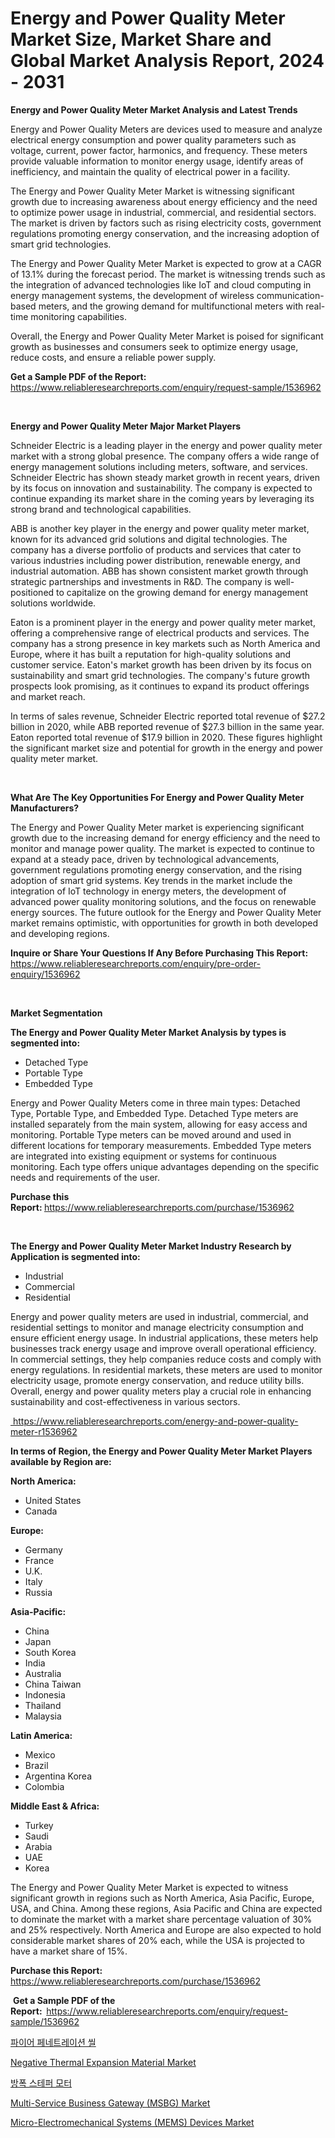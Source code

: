 <p><h1>Energy and Power Quality Meter Market Size, Market Share and Global Market Analysis Report, 2024 - 2031</h1></p><p><strong>Energy and Power Quality Meter Market Analysis and Latest Trends</strong></p>
<p><p>Energy and Power Quality Meters are devices used to measure and analyze electrical energy consumption and power quality parameters such as voltage, current, power factor, harmonics, and frequency. These meters provide valuable information to monitor energy usage, identify areas of inefficiency, and maintain the quality of electrical power in a facility.</p><p>The Energy and Power Quality Meter Market is witnessing significant growth due to increasing awareness about energy efficiency and the need to optimize power usage in industrial, commercial, and residential sectors. The market is driven by factors such as rising electricity costs, government regulations promoting energy conservation, and the increasing adoption of smart grid technologies.</p><p>The Energy and Power Quality Meter Market is expected to grow at a CAGR of 13.1% during the forecast period. The market is witnessing trends such as the integration of advanced technologies like IoT and cloud computing in energy management systems, the development of wireless communication-based meters, and the growing demand for multifunctional meters with real-time monitoring capabilities.</p><p>Overall, the Energy and Power Quality Meter Market is poised for significant growth as businesses and consumers seek to optimize energy usage, reduce costs, and ensure a reliable power supply.</p></p>
<p><strong>Get a Sample PDF of the Report:&nbsp;</strong> <a href="https://www.reliableresearchreports.com/enquiry/request-sample/1536962">https://www.reliableresearchreports.com/enquiry/request-sample/1536962</a></p>
<p>&nbsp;</p>
<p><strong>Energy and Power Quality Meter Major Market Players</strong></p>
<p><p>Schneider Electric is a leading player in the energy and power quality meter market with a strong global presence. The company offers a wide range of energy management solutions including meters, software, and services. Schneider Electric has shown steady market growth in recent years, driven by its focus on innovation and sustainability. The company is expected to continue expanding its market share in the coming years by leveraging its strong brand and technological capabilities.</p><p>ABB is another key player in the energy and power quality meter market, known for its advanced grid solutions and digital technologies. The company has a diverse portfolio of products and services that cater to various industries including power distribution, renewable energy, and industrial automation. ABB has shown consistent market growth through strategic partnerships and investments in R&D. The company is well-positioned to capitalize on the growing demand for energy management solutions worldwide.</p><p>Eaton is a prominent player in the energy and power quality meter market, offering a comprehensive range of electrical products and services. The company has a strong presence in key markets such as North America and Europe, where it has built a reputation for high-quality solutions and customer service. Eaton's market growth has been driven by its focus on sustainability and smart grid technologies. The company's future growth prospects look promising, as it continues to expand its product offerings and market reach.</p><p>In terms of sales revenue, Schneider Electric reported total revenue of $27.2 billion in 2020, while ABB reported revenue of $27.3 billion in the same year. Eaton reported total revenue of $17.9 billion in 2020. These figures highlight the significant market size and potential for growth in the energy and power quality meter market.</p></p>
<p>&nbsp;</p>
<p><strong>What Are The Key Opportunities For Energy and Power Quality Meter Manufacturers?</strong></p>
<p><p>The Energy and Power Quality Meter market is experiencing significant growth due to the increasing demand for energy efficiency and the need to monitor and manage power quality. The market is expected to continue to expand at a steady pace, driven by technological advancements, government regulations promoting energy conservation, and the rising adoption of smart grid systems. Key trends in the market include the integration of IoT technology in energy meters, the development of advanced power quality monitoring solutions, and the focus on renewable energy sources. The future outlook for the Energy and Power Quality Meter market remains optimistic, with opportunities for growth in both developed and developing regions.</p></p>
<p><strong>Inquire or Share Your Questions If Any Before Purchasing This Report:</strong> <a href="https://www.reliableresearchreports.com/enquiry/pre-order-enquiry/1536962">https://www.reliableresearchreports.com/enquiry/pre-order-enquiry/1536962</a></p>
<p>&nbsp;</p>
<p><strong>Market Segmentation</strong></p>
<p><strong>The Energy and Power Quality Meter Market Analysis by types is segmented into:</strong></p>
<p><ul><li>Detached Type</li><li>Portable Type</li><li>Embedded Type</li></ul></p>
<p><p>Energy and Power Quality Meters come in three main types: Detached Type, Portable Type, and Embedded Type. Detached Type meters are installed separately from the main system, allowing for easy access and monitoring. Portable Type meters can be moved around and used in different locations for temporary measurements. Embedded Type meters are integrated into existing equipment or systems for continuous monitoring. Each type offers unique advantages depending on the specific needs and requirements of the user.</p></p>
<p><strong>Purchase this Report:&nbsp;</strong><a href="https://www.reliableresearchreports.com/purchase/1536962">https://www.reliableresearchreports.com/purchase/1536962</a></p>
<p>&nbsp;</p>
<p><strong>The Energy and Power Quality Meter Market Industry Research by Application is segmented into:</strong></p>
<p><ul><li>Industrial</li><li>Commercial</li><li>Residential</li></ul></p>
<p><p>Energy and power quality meters are used in industrial, commercial, and residential settings to monitor and manage electricity consumption and ensure efficient energy usage. In industrial applications, these meters help businesses track energy usage and improve overall operational efficiency. In commercial settings, they help companies reduce costs and comply with energy regulations. In residential markets, these meters are used to monitor electricity usage, promote energy conservation, and reduce utility bills. Overall, energy and power quality meters play a crucial role in enhancing sustainability and cost-effectiveness in various sectors.</p></p>
<p><a href="https://www.reliableresearchreports.com/energy-and-power-quality-meter-r1536962">&nbsp;https://www.reliableresearchreports.com/energy-and-power-quality-meter-r1536962</a></p>
<p><strong>In terms of Region, the Energy and Power Quality Meter Market Players available by Region are:</strong></p>
<p>
    <p> <strong> North America: </strong>
        <ul>
            <li>United States</li>
            <li>Canada</li>
        </ul>
        </p> 
    <p> <strong> Europe: </strong>
        <ul>
            <li>Germany</li>
            <li>France</li>
            <li>U.K.</li>
            <li>Italy</li>
            <li>Russia</li>
        </ul>
        </p> 
    <p> <strong> Asia-Pacific: </strong>
        <ul>
            <li>China</li>
            <li>Japan</li>
            <li>South Korea</li>
            <li>India</li>
            <li>Australia</li>
            <li>China Taiwan</li>
            <li>Indonesia</li>
            <li>Thailand</li>
            <li>Malaysia</li>
        </ul>
        </p> 
    <p> <strong> Latin America: </strong>
        <ul>
            <li>Mexico</li>
            <li>Brazil</li>
            <li>Argentina Korea</li>
            <li>Colombia</li>
        </ul>
        </p> 
    <p> <strong> Middle East & Africa: </strong>
        <ul>
            <li>Turkey</li>
            <li>Saudi</li>
            <li>Arabia</li>
            <li>UAE</li>
            <li>Korea</li>
        </ul>
    </p>
    </p>
<p><p>The Energy and Power Quality Meter Market is expected to witness significant growth in regions such as North America, Asia Pacific, Europe, USA, and China. Among these regions, Asia Pacific and China are expected to dominate the market with a market share percentage valuation of 30% and 25% respectively. North America and Europe are also expected to hold considerable market shares of 20% each, while the USA is projected to have a market share of 15%.</p></p>
<p><strong>Purchase this Report: </strong><a href="https://www.reliableresearchreports.com/purchase/1536962">https://www.reliableresearchreports.com/purchase/1536962</a></p>
<p>&nbsp;<strong>Get a Sample PDF of the Report:&nbsp;&nbsp;</strong><a href="https://www.reliableresearchreports.com/enquiry/request-sample/1536962">https://www.reliableresearchreports.com/enquiry/request-sample/1536962</a></p>
<p><strong></strong></p>
<p><p><a href="https://github.com/darrellockm3ytan895656/Market-Research-Report-List-1/blob/main/291811637242.md">파이어 페네트레이션 씰</a></p><p><a href="https://issuu.com/reportprime-2/docs/negative-thermal-expansion-material-market-size-20">Negative Thermal Expansion Material Market</a></p><p><a href="https://github.com/Penelolack456456/Market-Research-Report-List-1/blob/main/251515737241.md">방폭 스테퍼 모터</a></p><p><a href="https://github.com/RickHolmes3/Market-Research-Report-List-4/blob/main/multi-service-business-gateway-msbg-market.md">Multi-Service Business Gateway (MSBG) Market</a></p><p><a href="https://github.com/Alonsoolds3wq1d81czn8rbol/Market-Research-Report-List-2/blob/main/micro-electromechanical-systems-mems-devices-market.md">Micro-Electromechanical Systems (MEMS) Devices Market</a></p></p>